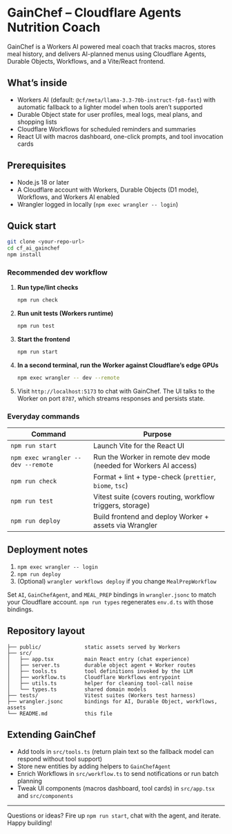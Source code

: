 # GainChef – Cloudflare Agents Nutrition Coach

GainChef is a Workers AI powered meal coach that tracks macros, stores meal history, and delivers AI-planned menus using Cloudflare Agents, Durable Objects, Workflows, and a Vite/React frontend.

## What’s inside

- Workers AI (default: `@cf/meta/llama-3.3-70b-instruct-fp8-fast`) with automatic fallback to a lighter model when tools aren’t supported
- Durable Object state for user profiles, meal logs, meal plans, and shopping lists
- Cloudflare Workflows for scheduled reminders and summaries
- React UI with macros dashboard, one-click prompts, and tool invocation cards

## Prerequisites

- Node.js 18 or later
- A Cloudflare account with Workers, Durable Objects (D1 mode), Workflows, and Workers AI enabled
- Wrangler logged in locally (`npm exec wrangler -- login`)

## Quick start

```bash
git clone <your-repo-url>
cd cf_ai_gainchef
npm install
```

### Recommended dev workflow

1. **Run type/lint checks**
   ```bash
   npm run check
   ```
2. **Run unit tests (Workers runtime)**
   ```bash
   npm run test
   ```
3. **Start the frontend**
   ```bash
   npm run start
   ```
4. **In a second terminal, run the Worker against Cloudflare’s edge GPUs**
   ```bash
   npm exec wrangler -- dev --remote
   ```
5. Visit `http://localhost:5173` to chat with GainChef. The UI talks to the Worker on port `8787`, which streams responses and persists state.

### Everyday commands

| Command                             | Purpose                                                          |
| ----------------------------------- | ---------------------------------------------------------------- |
| `npm run start`                     | Launch Vite for the React UI                                     |
| `npm exec wrangler -- dev --remote` | Run the Worker in remote dev mode (needed for Workers AI access) |
| `npm run check`                     | Format + lint + type-check (`prettier`, `biome`, `tsc`)          |
| `npm run test`                      | Vitest suite (covers routing, workflow triggers, storage)        |
| `npm run deploy`                    | Build frontend and deploy Worker + assets via Wrangler           |

## Deployment notes

1. `npm exec wrangler -- login`
2. `npm run deploy`
3. (Optional) `wrangler workflows deploy` if you change `MealPrepWorkflow`

Set `AI`, `GainChefAgent`, and `MEAL_PREP` bindings in `wrangler.jsonc` to match your Cloudflare account. `npm run types` regenerates `env.d.ts` with those bindings.

## Repository layout

```
├── public/              static assets served by Workers
├── src/
│   ├── app.tsx          main React entry (chat experience)
│   ├── server.ts        durable object agent + Worker routes
│   ├── tools.ts         tool definitions invoked by the LLM
│   ├── workflow.ts      Cloudflare Workflows entrypoint
│   ├── utils.ts         helper for cleaning tool-call noise
│   └── types.ts         shared domain models
├── tests/               Vitest suites (Workers test harness)
├── wrangler.jsonc       bindings for AI, Durable Object, workflows, assets
└── README.md            this file
```

## Extending GainChef

- Add tools in `src/tools.ts` (return plain text so the fallback model can respond without tool support)
- Store new entities by adding helpers to `GainChefAgent`
- Enrich Workflows in `src/workflow.ts` to send notifications or run batch planning
- Tweak UI components (macros dashboard, tool cards) in `src/app.tsx` and `src/components`

---

Questions or ideas? Fire up `npm run start`, chat with the agent, and iterate. Happy building!
